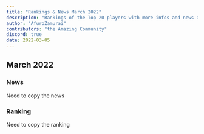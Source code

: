 ```yaml
---
title: "Rankings & News March 2022"
description: "Rankings of the Top 20 players with more infos and news about occurences from Febuary to March 2022"
author: "AfuroZamurai"
contributors: "the Amazing Community"
discord: true
date: 2022-03-05
---
```


## March 2022

### News

Need to copy the news

### Ranking

Need to copy the ranking
